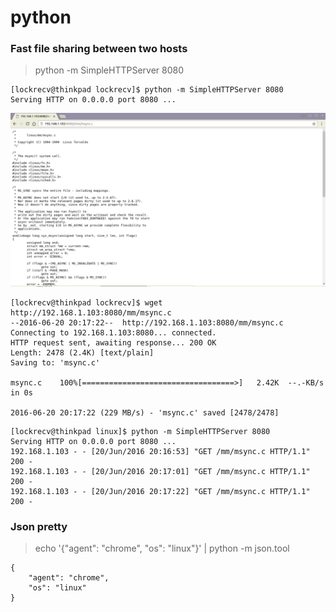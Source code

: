# python

### Fast file sharing between two hosts

> python -m SimpleHTTPServer 8080

```
[lockrecv@thinkpad lockrecv]$ python -m SimpleHTTPServer 8080
Serving HTTP on 0.0.0.0 port 8080 ...
```

![pyserver-chrome](pyserver-chrome.png)

```
[lockrecv@thinkpad lockrecv]$ wget http://192.168.1.103:8080/mm/msync.c
--2016-06-20 20:17:22--  http://192.168.1.103:8080/mm/msync.c
Connecting to 192.168.1.103:8080... connected.
HTTP request sent, awaiting response... 200 OK
Length: 2478 (2.4K) [text/plain]
Saving to: 'msync.c'

msync.c    100%[==================================>]   2.42K  --.-KB/s    in 0s

2016-06-20 20:17:22 (229 MB/s) - 'msync.c' saved [2478/2478]
```

```
[lockrecv@thinkpad linux]$ python -m SimpleHTTPServer 8080
Serving HTTP on 0.0.0.0 port 8080 ...
192.168.1.103 - - [20/Jun/2016 20:16:53] "GET /mm/msync.c HTTP/1.1" 200 -
192.168.1.103 - - [20/Jun/2016 20:17:01] "GET /mm/msync.c HTTP/1.1" 200 -
192.168.1.103 - - [20/Jun/2016 20:17:22] "GET /mm/msync.c HTTP/1.1" 200 -
```

### Json pretty

> echo '{"agent": "chrome", "os": "linux"}' | python -m json.tool

```
{
    "agent": "chrome",
    "os": "linux"
}
```

